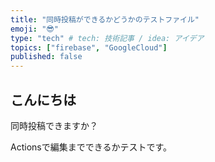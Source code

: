 ```yaml
---
title: "同時投稿ができるかどうかのテストファイル"
emoji: "😎"
type: "tech" # tech: 技術記事 / idea: アイデア
topics: ["firebase", "GoogleCloud"]
published: false
---
```


## こんにちは
同時投稿できますか？

Actionsで編集までできるかテストです。